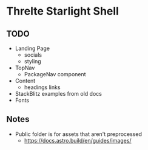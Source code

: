 # Threlte Starlight Shell

## TODO

- Landing Page
  - socials
  - styling
- TopNav
  - PackageNav component
- Content
  - headings links
- StackBlitz examples from old docs
- Fonts

## Notes

- Public folder is for assets that aren't preprocessed
  - https://docs.astro.build/en/guides/images/
